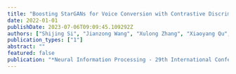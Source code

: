 ```yaml
---
title: "Boosting StarGANs for Voice Conversion with Contrastive Discriminator"
date: 2022-01-01
publishDate: 2023-07-06T09:09:45.109292Z
authors: ["Shijing Si", "Jianzong Wang", "Xulong Zhang", "Xiaoyang Qu", "Ning Cheng", "Jing Xiao"]
publication_types: ["1"]
abstract: ""
featured: false
publication: "*Neural Information Processing - 29th International Conference, ICONIP 2022, Virtual Event, November 22-26, 2022, Proceedings, Part II*"
---
```


